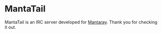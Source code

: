 # MantaTail

MantaTail is an IRC server developed for [Mantaray](https://github.com/Akuli/mantaray). Thank you for checking it out.
